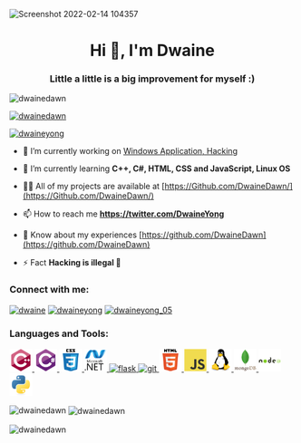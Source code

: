<!---
DwaineDawn/DwaineDawn is a ✨ special ✨ repository because its `README.md` (this file) appears on your GitHub profile.
You can click the Preview link to take a look at your changes.
--->

![Screenshot 2022-02-14 104357](https://user-images.githubusercontent.com/76231245/153791335-757d4c54-5ee5-4dba-b011-3b1e33239169.png)

<h1 align="center">Hi 👋, I'm Dwaine</h1>
<h3 align="center">Little a little is a big improvement for myself :)</h3>

<p align="left"> <img src="https://komarev.com/ghpvc/?username=dwainedawn&label=Profile%20views&color=0e75b6&style=flat" alt="dwainedawn" /> </p>

<p align="left"> <a href="https://github.com/ryo-ma/github-profile-trophy"><img src="https://github-profile-trophy.vercel.app/?username=dwainedawn" alt="dwainedawn" /></a> </p>

<p align="left"> <a href="https://twitter.com/dwaineyong" target="blank"><img src="https://img.shields.io/twitter/follow/dwaineyong?logo=twitter&style=for-the-badge" alt="dwaineyong" /></a> </p>

- 🔭 I’m currently working on [Windows Application, Hacking](https://github.com/DwaineDawn/Imgui-dx9-menu)

- 🌱 I’m currently learning **C++, C#, HTML, CSS and JavaScript, Linux OS**

- 👨‍💻 All of my projects are available at [https://Github.com/DwaineDawn/](https://Github.com/DwaineDawn/)

- 📫 How to reach me **https://twitter.com/DwaineYong**

- 📄 Know about my experiences [https://github.com/DwaineDawn](https://github.com/DwaineDawn)

- ⚡ Fact **Hacking is illegal 💩**

<h3 align="left">Connect with me:</h3>
<p align="left">
<a href="https://dev.to/dwaine" target="blank"><img align="center" src="https://raw.githubusercontent.com/rahuldkjain/github-profile-readme-generator/master/src/images/icons/Social/devto.svg" alt="dwaine" height="30" width="40" /></a>
<a href="https://twitter.com/dwaineyong" target="blank"><img align="center" src="https://raw.githubusercontent.com/rahuldkjain/github-profile-readme-generator/master/src/images/icons/Social/twitter.svg" alt="dwaineyong" height="30" width="40" /></a>
<a href="https://instagram.com/dwaineyong_05" target="blank"><img align="center" src="https://raw.githubusercontent.com/rahuldkjain/github-profile-readme-generator/master/src/images/icons/Social/instagram.svg" alt="dwaineyong_05" height="30" width="40" /></a>
</p>

<h3 align="left">Languages and Tools:</h3>
<p align="left"> <a href="https://www.w3schools.com/cpp/" target="_blank" rel="noreferrer"> <img src="https://raw.githubusercontent.com/devicons/devicon/master/icons/cplusplus/cplusplus-original.svg" alt="cplusplus" width="40" height="40"/> </a> <a href="https://www.w3schools.com/cs/" target="_blank" rel="noreferrer"> <img src="https://raw.githubusercontent.com/devicons/devicon/master/icons/csharp/csharp-original.svg" alt="csharp" width="40" height="40"/> </a> <a href="https://www.w3schools.com/css/" target="_blank" rel="noreferrer"> <img src="https://raw.githubusercontent.com/devicons/devicon/master/icons/css3/css3-original-wordmark.svg" alt="css3" width="40" height="40"/> </a> <a href="https://dotnet.microsoft.com/" target="_blank" rel="noreferrer"> <img src="https://raw.githubusercontent.com/devicons/devicon/master/icons/dot-net/dot-net-original-wordmark.svg" alt="dotnet" width="40" height="40"/> </a> <a href="https://flask.palletsprojects.com/" target="_blank" rel="noreferrer"> <img src="https://www.vectorlogo.zone/logos/pocoo_flask/pocoo_flask-icon.svg" alt="flask" width="40" height="40"/> </a> <a href="https://git-scm.com/" target="_blank" rel="noreferrer"> <img src="https://www.vectorlogo.zone/logos/git-scm/git-scm-icon.svg" alt="git" width="40" height="40"/> </a> <a href="https://www.w3.org/html/" target="_blank" rel="noreferrer"> <img src="https://raw.githubusercontent.com/devicons/devicon/master/icons/html5/html5-original-wordmark.svg" alt="html5" width="40" height="40"/> </a> <a href="https://developer.mozilla.org/en-US/docs/Web/JavaScript" target="_blank" rel="noreferrer"> <img src="https://raw.githubusercontent.com/devicons/devicon/master/icons/javascript/javascript-original.svg" alt="javascript" width="40" height="40"/> </a> <a href="https://www.linux.org/" target="_blank" rel="noreferrer"> <img src="https://raw.githubusercontent.com/devicons/devicon/master/icons/linux/linux-original.svg" alt="linux" width="40" height="40"/> </a> <a href="https://www.mongodb.com/" target="_blank" rel="noreferrer"> <img src="https://raw.githubusercontent.com/devicons/devicon/master/icons/mongodb/mongodb-original-wordmark.svg" alt="mongodb" width="40" height="40"/> </a> <a href="https://nodejs.org" target="_blank" rel="noreferrer"> <img src="https://raw.githubusercontent.com/devicons/devicon/master/icons/nodejs/nodejs-original-wordmark.svg" alt="nodejs" width="40" height="40"/> </a> <a href="https://www.python.org" target="_blank" rel="noreferrer"> <img src="https://raw.githubusercontent.com/devicons/devicon/master/icons/python/python-original.svg" alt="python" width="40" height="40"/> </a> </p>

<p><img align="left" src="https://github-readme-stats.vercel.app/api/top-langs?username=dwainedawn&show_icons=true&locale=en&layout=compact" alt="dwainedawn" /></p>

<p>&nbsp;<img align="center" src="https://github-readme-stats.vercel.app/api?username=dwainedawn&show_icons=true&locale=en" alt="dwainedawn" /></p>

<p><img align="center" src="https://github-readme-streak-stats.herokuapp.com/?user=dwainedawn&" alt="dwainedawn" /></p>
